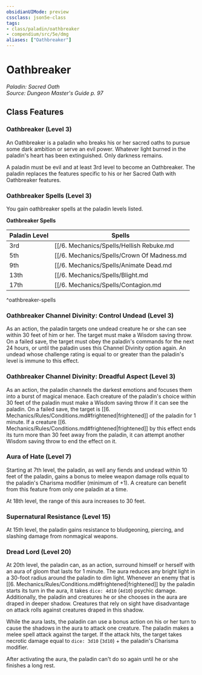 ```yaml
---
obsidianUIMode: preview
cssclass: json5e-class
tags:
- class/paladin/oathbreaker
- compendium/src/5e/dmg
aliases: ["Oathbreaker"]
---
```

# Oathbreaker
*Paladin: Sacred Oath*  
*Source: Dungeon Master's Guide p. 97*  


## Class Features

### Oathbreaker (Level 3)

An Oathbreaker is a paladin who breaks his or her sacred oaths to pursue some dark ambition or serve an evil power. Whatever light burned in the paladin's heart has been extinguished. Only darkness remains.

A paladin must be evil and at least 3rd level to become an Oathbreaker. The paladin replaces the features specific to his or her Sacred Oath with Oathbreaker features.

### Oathbreaker Spells (Level 3)

You gain oathbreaker spells at the paladin levels listed.

**Oathbreaker Spells**

| Paladin Level | Spells |
|---------------|--------|
| 3rd | [[/6. Mechanics/Spells/Hellish Rebuke.md|hellish rebuke]], [[/6. Mechanics/Spells/Inflict Wounds.md|inflict wounds]] |
| 5th | [[/6. Mechanics/Spells/Crown Of Madness.md|crown of madness]], [[/6. Mechanics/Spells/Darkness.md|darkness]] |
| 9th | [[/6. Mechanics/Spells/Animate Dead.md|animate dead]], [[/6. Mechanics/Spells/Bestow Curse.md|bestow curse]] |
| 13th | [[/6. Mechanics/Spells/Blight.md|blight]], [[/6. Mechanics/Spells/Confusion.md|confusion]] |
| 17th | [[/6. Mechanics/Spells/Contagion.md|contagion]], [[/6. Mechanics/Spells/Dominate Person.md|dominate person]] |
^oathbreaker-spells

### Oathbreaker Channel Divinity: Control Undead (Level 3)

As an action, the paladin targets one undead creature he or she can see within 30 feet of him or her. The target must make a Wisdom saving throw. On a failed save, the target must obey the paladin's commands for the next 24 hours, or until the paladin uses this Channel Divinity option again. An undead whose challenge rating is equal to or greater than the paladin's level is immune to this effect.

### Oathbreaker Channel Divinity: Dreadful Aspect (Level 3)

As an action, the paladin channels the darkest emotions and focuses them into a burst of magical menace. Each creature of the paladin's choice within 30 feet of the paladin must make a Wisdom saving throw if it can see the paladin. On a failed save, the target is [[6. Mechanics/Rules/Conditions.md#frightened|frightened]] of the paladin for 1 minute. If a creature [[6. Mechanics/Rules/Conditions.md#frightened|frightened]] by this effect ends its turn more than 30 feet away from the paladin, it can attempt another Wisdom saving throw to end the effect on it.

### Aura of Hate (Level 7)

Starting at 7th level, the paladin, as well any fiends and undead within 10 feet of the paladin, gains a bonus to melee weapon damage rolls equal to the paladin's Charisma modifier (minimum of +1). A creature can benefit from this feature from only one paladin at a time.

At 18th level, the range of this aura increases to 30 feet.

### Supernatural Resistance (Level 15)

At 15th level, the paladin gains resistance to bludgeoning, piercing, and slashing damage from nonmagical weapons.

### Dread Lord (Level 20)

At 20th level, the paladin can, as an action, surround himself or herself with an aura of gloom that lasts for 1 minute. The aura reduces any bright light in a 30-foot radius around the paladin to dim light. Whenever an enemy that is [[6. Mechanics/Rules/Conditions.md#frightened|frightened]] by the paladin starts its turn in the aura, it takes `dice: 4d10` (`4d10`) psychic damage. Additionally, the paladin and creatures he or she chooses in the aura are draped in deeper shadow. Creatures that rely on sight have disadvantage on attack rolls against creatures draped in this shadow.

While the aura lasts, the paladin can use a bonus action on his or her turn to cause the shadows in the aura to attack one creature. The paladin makes a melee spell attack against the target. If the attack hits, the target takes necrotic damage equal to `dice: 3d10` (`3d10`) + the paladin's Charisma modifier.

After activating the aura, the paladin can't do so again until he or she finishes a long rest.